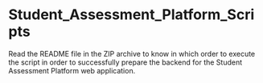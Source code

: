 # Student_Assessment_Platform_Scripts

Read the README file in the ZIP archive to know in which order to execute the script in order to successfully prepare the backend for 
the Student Assessment Platform web application.
